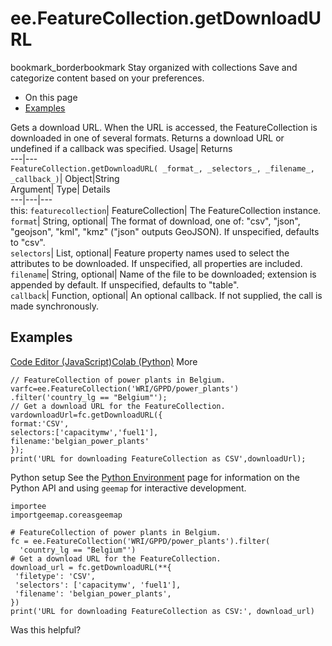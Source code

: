  
#  ee.FeatureCollection.getDownloadURL
bookmark_borderbookmark Stay organized with collections  Save and categorize content based on your preferences.
  * On this page
  * [Examples](https://developers.google.com/earth-engine/apidocs/ee-featurecollection-getdownloadurl#examples)


Gets a download URL. When the URL is accessed, the FeatureCollection is downloaded in one of several formats. 
Returns a download URL or undefined if a callback was specified.
Usage| Returns  
---|---  
`FeatureCollection.getDownloadURL( _format_, _selectors_, _filename_, _callback_)`| Object|String  
Argument| Type| Details  
---|---|---  
this: `featurecollection`| FeatureCollection| The FeatureCollection instance.  
`format`| String, optional| The format of download, one of: "csv", "json", "geojson", "kml", "kmz" ("json" outputs GeoJSON). If unspecified, defaults to "csv".  
`selectors`| List, optional| Feature property names used to select the attributes to be downloaded. If unspecified, all properties are included.  
`filename`| String, optional| Name of the file to be downloaded; extension is appended by default. If unspecified, defaults to "table".  
`callback`| Function, optional| An optional callback. If not supplied, the call is made synchronously.  
## Examples
[Code Editor (JavaScript)](https://developers.google.com/earth-engine/apidocs/ee-featurecollection-getdownloadurl#code-editor-javascript-sample)[Colab (Python)](https://developers.google.com/earth-engine/apidocs/ee-featurecollection-getdownloadurl#colab-python-sample) More
```
// FeatureCollection of power plants in Belgium.
varfc=ee.FeatureCollection('WRI/GPPD/power_plants')
.filter('country_lg == "Belgium"');
// Get a download URL for the FeatureCollection.
vardownloadUrl=fc.getDownloadURL({
format:'CSV',
selectors:['capacitymw','fuel1'],
filename:'belgian_power_plants'
});
print('URL for downloading FeatureCollection as CSV',downloadUrl);
```
Python setup
See the [ Python Environment](https://developers.google.com/earth-engine/guides/python_install) page for information on the Python API and using `geemap` for interactive development.
```
importee
importgeemap.coreasgeemap
```
```
# FeatureCollection of power plants in Belgium.
fc = ee.FeatureCollection('WRI/GPPD/power_plants').filter(
  'country_lg == "Belgium"')
# Get a download URL for the FeatureCollection.
download_url = fc.getDownloadURL(**{
 'filetype': 'CSV',
 'selectors': ['capacitymw', 'fuel1'],
 'filename': 'belgian_power_plants',
})
print('URL for downloading FeatureCollection as CSV:', download_url)
```

Was this helpful?
